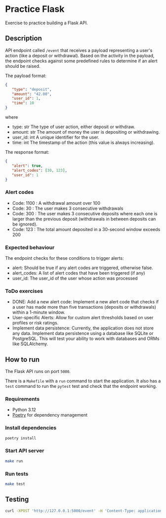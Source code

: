 # Practice Flask

Exercise to practice building a Flask API.

## Description
API endpoint called `/event` that receives a payload representing a user's action (like a deposit or withdrawal). Based on the activity in the payload, the endpoint checks against some predefined rules to determine if an alert should be raised.

The payload format:
```json
{
   "type": "deposit",
   "amount": "42.00",
   "user_id": 1,
   "time": 10
}
```
where
- type: str The type of user action, either deposit or withdraw.
- amount: str The amount of money the user is depositing or withdrawing.
- user_id: int A unique identifier for the user.
- time: int The timestamp of the action (this value is always increasing).

The response format:
```json
{
   "alert": true,
   "alert_codes": [30, 123],
   "user_id": 1
}
```

### Alert codes
- Code: 1100 : A withdrawal amount over 100
- Code: 30 : The user makes 3 consecutive withdrawals
- Code: 300 : The user makes 3 consecutive deposits where each one is larger than the previous
deposit (withdrawals in between deposits can be ignored).
- Code: 123 : The total amount deposited in a 30-second window exceeds 200

### Expected behaviour
The endpoint checks for these conditions to trigger alerts:
- alert: Should be true if any alert codes are triggered, otherwise false.
- alert_codes: A list of alert codes that have been triggered (if any)
- user_id: The user_id of the user whose action was processed

### ToDo exercises
- DONE: Add a new alert code: Implement a new alert code that checks if a user has made more than five transactions (deposits or withdrawals) within a 1-minute window.
- User-specific Alerts: Allow for custom alert thresholds based on user profiles or risk ratings.
- Implement data persistence: Currently, the application does not store any data. Implement data persistence using a database like SQLite or PostgreSQL. This will test your ability to work with databases and ORMs like SQLAlchemy.

## How to run

The Flask API runs on port `5000`.

There is a `Makefile` with a `run` command to start the application. It also has a `test` command to run the `pytest` test and check that the endpoint working.

### Requirements

- Python 3.12
- [Poetry](https://python-poetry.org/docs/) for dependency management

### Install dependencies

```sh
poetry install
```

### Start API server

```sh
make run
```

### Run tests

```sh
make test
```

## Testing

```sh
curl -XPOST 'http://127.0.0.1:5000/event' -H 'Content-Type: application/json' -d '{"type": "deposit", "amount": "217.00", "user_id": 11, "time": 35}'
```

